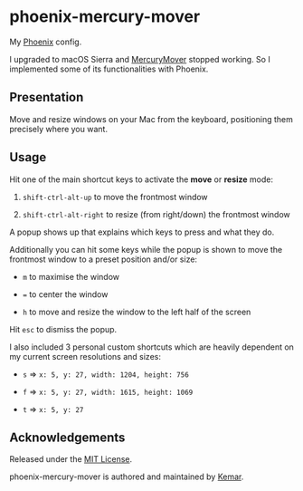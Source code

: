 # phoenix-mercury-mover

My [Phoenix](https://github.com/kasper/phoenix/) config.

I upgraded to macOS Sierra and [MercuryMover](http://www.heliumfoot.com/mercurymover/) stopped working. So I implemented some of its functionalities with Phoenix.

## Presentation

Move and resize windows on your Mac from the keyboard, positioning them precisely where you want.

## Usage

Hit one of the main shortcut keys to activate the **move** or **resize** mode:

1. `shift-ctrl-alt-up` to move the frontmost window

2. `shift-ctrl-alt-right` to resize (from right/down) the frontmost window

A popup shows up that explains which keys to press and what they do.

Additionally you can hit some keys while the popup is shown to move the frontmost window to a preset position and/or size:

- `m` to maximise the window

- `=` to center the window

- `h` to move and resize the window to the left half of the screen

Hit `esc` to dismiss the popup.

I also included 3 personal custom shortcuts which are heavily dependent on my current screen resolutions and sizes:

- `s` => `x: 5, y: 27, width: 1204, height: 756`

- `f` => `x: 5, y: 27, width: 1615, height: 1069`

- `t` => `x: 5, y: 27`

## Acknowledgements

Released under the [MIT License](http://opensource.org/licenses/mit-license).

phoenix-mercury-mover is authored and maintained by [Kemar](https://marcarea.com).
